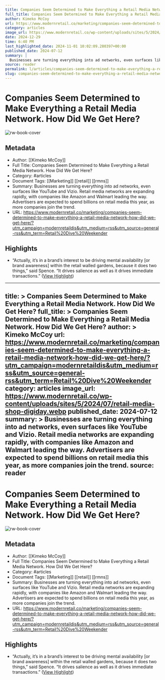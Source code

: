 ```yaml
---
title: Companies Seem Determined to Make Everything a Retail Media Network. How Did We Get Here?
full_title: Companies Seem Determined to Make Everything a Retail Media Network. How Did We Get Here?
author: Kimeko McCoy
url: https://www.modernretail.co/marketing/companies-seem-determined-to-make-everything-a-retail-media-network-how-did-we-get-here/?utm_campaign=modernretaildis&utm_medium=rss&utm_source=general-rss&utm_term=Retail%20Dive%20Weekender
category: articles
image_url: https://www.modernretail.co/wp-content/uploads/sites/5/2024/07/retail-media-shop-digiday.webp
date: 2024-12-29
time: 6:40 PM
last_highlighted_date: 2024-11-01 10:02:09.280397+00:00
published_date: 2024-07-12
summary: |
  Businesses are turning everything into ad networks, even surfaces like YouTube and Vizio. Retail media networks are expanding rapidly, with companies like Amazon and Walmart leading the way. Advertisers are expected to spend billions on retail media this year, as more companies join the trend.
source: reader
permalink: l/articles/companies-seem-determined-to-make-everything-a-retail-media-network-how-did-we-get-here
slug: companies-seem-determined-to-make-everything-a-retail-media-network-how-did-we-get-here
---
```

# Companies Seem Determined to Make Everything a Retail Media Network. How Did We Get Here?

![rw-book-cover](https://www.modernretail.co/wp-content/uploads/sites/5/2024/07/retail-media-shop-digiday.webp)

## Metadata
- Author: [[Kimeko McCoy]]
- Full Title: Companies Seem Determined to Make Everything a Retail Media Network. How Did We Get Here?
- Category: #articles
- Document Tags: [[Marketing]] [[retail]] [[rmns]] 
- Summary: Businesses are turning everything into ad networks, even surfaces like YouTube and Vizio. Retail media networks are expanding rapidly, with companies like Amazon and Walmart leading the way. Advertisers are expected to spend billions on retail media this year, as more companies join the trend.
- URL: https://www.modernretail.co/marketing/companies-seem-determined-to-make-everything-a-retail-media-network-how-did-we-get-here/?utm_campaign=modernretaildis&utm_medium=rss&utm_source=general-rss&utm_term=Retail%20Dive%20Weekender

## Highlights
- “Actually, it’s in a brand’s interest to be driving mental availability [or brand awareness] within the retail walled gardens, because it does two things,” said Spence. “It drives salience as well as it drives immediate transactions.” ([View Highlight](https://read.readwise.io/read/01jbkjsnzvfaqn4w6fwyxh7phx))


---
title: >
  Companies Seem Determined to Make Everything a Retail Media Network. How Did We Get Here?
full_title: >
  Companies Seem Determined to Make Everything a Retail Media Network. How Did We Get Here?
author: >
  Kimeko McCoy
url: https://www.modernretail.co/marketing/companies-seem-determined-to-make-everything-a-retail-media-network-how-did-we-get-here/?utm_campaign=modernretaildis&utm_medium=rss&utm_source=general-rss&utm_term=Retail%20Dive%20Weekender
category: articles
image_url: https://www.modernretail.co/wp-content/uploads/sites/5/2024/07/retail-media-shop-digiday.webp
published_date: 2024-07-12
summary: >
  Businesses are turning everything into ad networks, even surfaces like YouTube and Vizio. Retail media networks are expanding rapidly, with companies like Amazon and Walmart leading the way. Advertisers are expected to spend billions on retail media this year, as more companies join the trend.
source: reader
---
# Companies Seem Determined to Make Everything a Retail Media Network. How Did We Get Here?

![rw-book-cover](https://www.modernretail.co/wp-content/uploads/sites/5/2024/07/retail-media-shop-digiday.webp)

## Metadata
- Author: [[Kimeko McCoy]]
- Full Title: Companies Seem Determined to Make Everything a Retail Media Network. How Did We Get Here?
- Category: #articles
- Document Tags: [[Marketing]] [[retail]] [[rmns]] 
- Summary: Businesses are turning everything into ad networks, even surfaces like YouTube and Vizio. Retail media networks are expanding rapidly, with companies like Amazon and Walmart leading the way. Advertisers are expected to spend billions on retail media this year, as more companies join the trend.
- URL: https://www.modernretail.co/marketing/companies-seem-determined-to-make-everything-a-retail-media-network-how-did-we-get-here/?utm_campaign=modernretaildis&utm_medium=rss&utm_source=general-rss&utm_term=Retail%20Dive%20Weekender

## Highlights
- “Actually, it’s in a brand’s interest to be driving mental availability [or brand awareness] within the retail walled gardens, because it does two things,” said Spence. “It drives salience as well as it drives immediate transactions.” ([View Highlight](https://read.readwise.io/read/01jbkjsnzvfaqn4w6fwyxh7phx))


